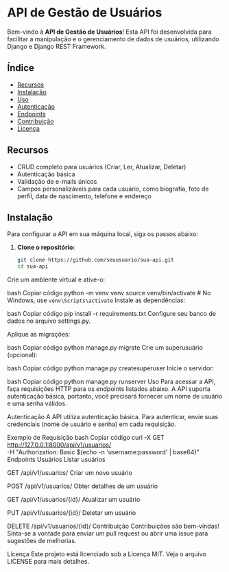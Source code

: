 # API de Gestão de Usuários

Bem-vindo à **API de Gestão de Usuários**! Esta API foi desenvolvida para facilitar a manipulação e o gerenciamento de dados de usuários, utilizando Django e Django REST Framework.

## Índice

- [Recursos](#recursos)
- [Instalação](#instalação)
- [Uso](#uso)
- [Autenticação](#autenticação)
- [Endpoints](#endpoints)
- [Contribuição](#contribuição)
- [Licença](#licença)

## Recursos

- CRUD completo para usuários (Criar, Ler, Atualizar, Deletar)
- Autenticação básica
- Validação de e-mails únicos
- Campos personalizáveis para cada usuário, como biografia, foto de perfil, data de nascimento, telefone e endereço

## Instalação

Para configurar a API em sua máquina local, siga os passos abaixo:

1. **Clone o repositório:**
   ```bash
   git clone https://github.com/seuusuario/sua-api.git
   cd sua-api
Crie um ambiente virtual e ative-o:

bash
Copiar código
python -m venv venv
source venv/bin/activate  # No Windows, use `venv\Scripts\activate`
Instale as dependências:

bash
Copiar código
pip install -r requirements.txt
Configure seu banco de dados no arquivo settings.py.

Aplique as migrações:

bash
Copiar código
python manage.py migrate
Crie um superusuário (opcional):

bash
Copiar código
python manage.py createsuperuser
Inicie o servidor:

bash
Copiar código
python manage.py runserver
Uso
Para acessar a API, faça requisições HTTP para os endpoints listados abaixo. A API suporta autenticação básica, portanto, você precisará fornecer um nome de usuário e uma senha válidos.

Autenticação
A API utiliza autenticação básica. Para autenticar, envie suas credenciais (nome de usuário e senha) em cada requisição.

Exemplo de Requisição
bash
Copiar código
curl -X GET http://127.0.0.1:8000/api/v1/usuarios/ \
     -H "Authorization: Basic $(echo -n 'username:password' | base64)"
Endpoints
Usuários
Listar usuários

GET /api/v1/usuarios/
Criar um novo usuário

POST /api/v1/usuarios/
Obter detalhes de um usuário

GET /api/v1/usuarios/{id}/
Atualizar um usuário

PUT /api/v1/usuarios/{id}/
Deletar um usuário

DELETE /api/v1/usuarios/{id}/
Contribuição
Contribuições são bem-vindas! Sinta-se à vontade para enviar um pull request ou abrir uma issue para sugestões de melhorias.

Licença
Este projeto está licenciado sob a Licença MIT. Veja o arquivo LICENSE para mais detalhes.
